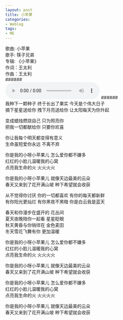 ```yaml
---
layout: post
title: 小苹果 
categories:
- Weblog
tags:
- ME
---
```

歌曲: 小苹果    
歌手: 筷子兄弟    
专辑: 《小苹果》    
作词：王太利     
作曲：王太利    
    ######    
<audio controls="controls" autoplay="autoplay" loop="loop">
<source src="http://hao.zhao.im/media/Audio/Apple.mp3" type="audio/mp3">
HTML5 audio not supported!
</audio> 
    ######    
我种下一颗种子 终于长出了果实 今天是个伟大日子     
摘下星星送给你 拽下月亮送给你 让太阳每天为你升起    
    
变成蜡烛燃烧自己 只为照亮你     
把我一切都献给你 只要你欢喜   
   
你让我每个明天都变得有意义   
生命虽短爱你永远 不离不弃   
   
你是我的小呀小苹果儿 怎么爱你都不嫌多   
红红的小脸儿温暖我的心窝    
点亮我生命的火 火火火火   
   
你是我的小呀小苹果儿 就像天边最美的云朵   
春天又来到了花开满山坡 种下希望就会收获   
   
从不觉得你讨厌 你的一切都喜欢 有你的每天都新鲜   
有你阳光更灿烂 有你黑夜不黑暗 你是白云我是蓝天   
   
春天和你漫步在盛开的 花丛间   
夏天夜晚陪你一起看 星星眨眼   
秋天黄昏与你徜徉在 金色麦田   
冬天雪花飞舞有你 更加温暖   
   
你是我的小呀小苹果儿 怎么爱你都不嫌多   
红红的小脸儿温暖我的心窝    
点亮我生命的火 火火火火   
   
你是我的小呀小苹果儿 就像天边最美的云朵   
春天又来到了花开满山坡 种下希望就会收获   
   
你是我的小呀小苹果儿 怎么爱你都不嫌多   
红红的小脸儿温暖我的心窝   
点亮我生命的火 火火火火   
   
你是我的小呀小苹果儿 就像天边最美的云朵   
春天又来到了花开满山坡 种下希望就会收获   
